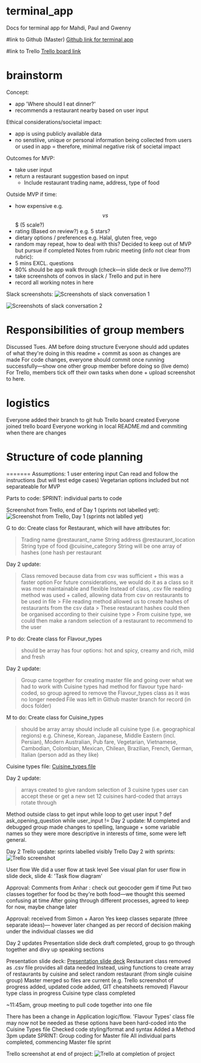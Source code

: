 # terminal_app
Docs for terminal app for Mahdi, Paul and Gwenny

#link to Github (Master)
[Github link for terminal app](https://github.com/gwencitaaa/terminal_app)

#link to Trello 
[Trello board link](https://trello.com/b/KOOmY8qz)

# brainstorm
Concept: 
- app 'Where should I eat dinner?'
- recommends a restaurant nearby based on user input

Ethical considerations/societal impact:
- app is using publicly available data
- no senstiive, unique or personal information being collected from users or used in app
= therefore, minimal negative risk of societal impact 

Outcomes for MVP:
- take user input
- return a restaurant suggestion based on input 
  - Include restaurant trading name, address, type of food
  
Outside MVP if time: 
- how expensive e.g. $$ vs $$$ (5 scale?)
- rating (Based on review?) e.g. 5 stars? 
- dietary options / preferences e.g. Halal, gluten free, vego
- random may repeat, how to deal with this? Decided to keep out of MVP but pursue if completed
Notes from rubric meeting (info not clear from rubric):
- 5 mins EXCL. questions
- 80% should be app walk through (check—in slide deck or live demo??)
- take screenshots of convos in slack / Trello and put in here
- record all working notes in here

Slack screenshots:
![Screenshots of slack conversation 1](https://raw.githubusercontent.com/gwencitaaa/terminal_app/master/docs/Slack_screenshot_1.png)

![Screenshots of slack conversation 2](https://raw.githubusercontent.com/gwencitaaa/terminal_app/master/docs/Slack_screenshot_2.png)

# Responsibilities of group members
Discussed Tues. AM before doing structure
Everyone should add updates of what they're doing in this readme + commit as soon as changes are made
For code changes, everyone should commit once running successfully—show one other group member before doing so (live demo)
For Trello, members tick off their own tasks when done + upload screenshot to here. 

# logistics
Everyone added their branch to git hub
Trello board created
Everyone joined trello board
Everyone working in local README.md and commiting when there are changes

# Structure of code planning
=======
Assumptions:
1 user entering input
Can read and follow the instructions (but will test edge cases)
Vegetarian options included but not separateable for MVP

Parts to code: 
SPRINT: individual parts to code

Screenshot from Trello, end of Day 1 (sprints not labelled yet):
![Screenshot from Trello, Day 1 (sprints not lablled yet)](https://raw.githubusercontent.com/gwencitaaa/terminal_app/master/docs/Trello_screenshot_Day2AM_progress.png)

G to do:
Create class for Restaurant, which will have attributes for:
> Trading name @restaurant_name String
> address @restaurant_location String
> type of food  @cuisine_category String
> will be one array of hashes (one hash per restaurant

Day 2 update: 
> Class removed because data from csv was sufficient + this was a faster option 
> For future considerations, we would do it as a class so it was more maintainable and flexible
> Instead of class, .csv file reading method was used + called, allowing data from csv on restaurants to be used in file
    > File reading method allowed us to create hashes of restaurants from the csv data
    > These restaurant hashes could then be organised according to their cuisine type
    > From cuisine type, we could then make a random selection of a restaurant to recommend to the user


P to do:
Create class for Flavour_types
> should be array
> has four options: hot and spicy, creamy and rich, mild and fresh


Day 2 update: 
> Group came together for creating master file and going over what we had to work with 
> Cuisine types had method for flavour type hard-coded, so group agreed to remove the Flavour_types class as it was no longer needed
> File was left in Github master branch for record (in docs folder)

M to do:
Create class for Cuisine_types 
> should be array
> array should include all cuisine type (i.e. geographical regions)
> e.g. Chinese, Korean, Japanese, Middle Eastern (incl. Persian), Modern Australian, Pub fare, Vegetarian, Vietnamese, Cambodian, Colombian, Mexican, Chilean, Brazilian, French, German, Italian (person add as they like)

Cuisine types file:
[Cuisine_types file](https://raw.githubusercontent.com/gwencitaaa/terminal_app/master/Cuisine_types.rb)

Day 2 update:
> arrays created to give random selection of 3 cuisine types
> user can accept these or get a new set
> 12 cuisines hard-coded that arrays rotate through


Method outside class to get input
while loop to get user input ?
def ask_opening_question 
    while user_input != 
Day 2 update: M completed and debugged
group made changes to spelling, language + some variable names so they were more descriptive
in interests of time, some were left general.

Day 2 Trello update: sprints labelled visibly
Trello Day 2 with sprints:
![Trello screenshot](https://raw.githubusercontent.com/gwencitaaa/terminal_app/master/docs/Screen%20Shot%202019-03-06%20at%202.25.37%20pm.png)

User flow
We did a user flow at task level
See visual plan for user flow in slide deck, slide 4: 'Task flow diagram'

Approval:
Comments from Anhar : check out geocoder gem if time
Put two classes together for food bc they're both food—we thought this seemed confusing at time
After going through different processes, agreed to keep for now, maybe change later

Approval: 
received from Simon + Aaron
Yes keep classes separate (three separate ideas)— however later changed as per record of decision making under the individual classes we did

Day 2 updates
Presentation slide deck draft completed, group to go through together and divy up speaking sections

Presentation slide deck:
[Presentation slide deck](https://github.com/gwencitaaa/terminal_app/blob/master/ppt/Terminal_app_presentation.pdf)
Restaurant class removed as .csv file provides all data needed
    Instead, using functions to create array of restaurants by cuisine and select random restaurant (from single cuisine group)
Master merged so files are current (e.g. Trello screenshot of progress added, updated code added, GIT cheatsheets removed)
Flavour type class in progress
Cuisine type class completed

~11:45am, group meeting to pull code together into one file 

There has been a change in Application logic/flow. 'Flavour Types' class file may now not be needed as these options have been hard-coded into the Cuisine Types file
Checked code styling/format and syntax
Added a Method 
3pm update
SPRINT: Group coding for Master file
All individual parts completed, commencing Master file sprint

Trello screenshot at end of project:
![Trello at completion of project](https://raw.githubusercontent.com/gwencitaaa/terminal_app/master/docs/Trello_screenshot_Final.png)

